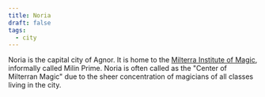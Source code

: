 ```yaml
---
title: Noria
draft: false
tags:
  - city
---
```

Noria is the capital city of Agnor. It is home to the [Milterra Institute of Magic](Milterra%20Institute%20of%20Magic), informally called Milin Prime. Noria is often called as the "Center of Milterran Magic" due to the sheer concentration of magicians of all classes living in the city.